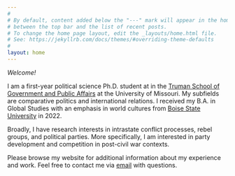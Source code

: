 ```yaml
---
#
# By default, content added below the "---" mark will appear in the home page
# between the top bar and the list of recent posts.
# To change the home page layout, edit the _layouts/home.html file.
# See: https://jekyllrb.com/docs/themes/#overriding-theme-defaults
#
layout: home
---
```


_Welcome!_

I am a first-year political science Ph.D. student at in the [Truman School of Government and Public Affairs](https://truman.missouri.edu/) at the University of Missouri. My subfields are comparative politics and international relations. I received my B.A. in Global Studies with an emphasis in world cultures from [Boise State University](https://www.boisestate.edu/sps-global/) in 2022.

Broadly, I have research interests in intrastate conflict processes, rebel groups, and political parties. More specifically, I am interested in party development and competition in post-civil war contexts.

Please browse my website for additional information about my experience and work. Feel free to contact me via <a href = "mailto: rywqzv@umsystem.edu">email</a> with questions. 
